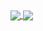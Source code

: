 <a href="https://github.com/YGYOOO">
  <img align="center" src="https://github-readme-stats.vercel.app/api?username=peakchen90" />
</a>
<a href="https://github.com/YGYOOO">
  <img align="center" src="https://github-readme-stats.vercel.app/api/top-langs/?username=peakchen90&layout=compact" />
</a>     
